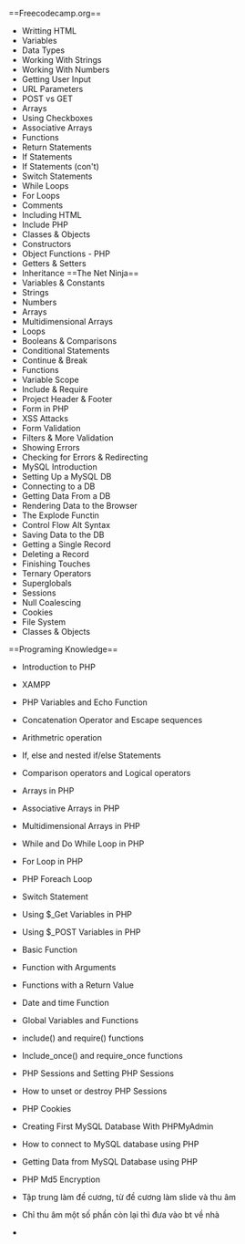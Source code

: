 ==Freecodecamp.org==
- Writting HTML
- Variables
- Data Types
- Working With Strings
- Working With Numbers
- Getting User Input
- URL Parameters
- POST vs GET
- Arrays
- Using Checkboxes
- Associative Arrays
- Functions
- Return Statements
- If Statements
- If Statements (con't)
- Switch Statements
- While Loops
- For Loops
- Comments
- Including HTML
- Include PHP
- Classes & Objects
- Constructors
- Object Functions - PHP
- Getters & Setters
- Inheritance
==The Net Ninja==
- Variables & Constants
- Strings
- Numbers
- Arrays
- Multidimensional Arrays
- Loops
- Booleans & Comparisons
- Conditional Statements
- Continue & Break
- Functions
- Variable Scope
- Include & Require
- Project Header & Footer
- Form in PHP
- XSS Attacks
- Form Validation
- Filters & More Validation
- Showing Errors
- Checking for Errors & Redirecting
- MySQL Introduction
- Setting Up a MySQL DB
- Connecting to a DB
- Getting Data From a DB
- Rendering Data to the Browser
- The Explode Functin
- Control Flow Alt Syntax
- Saving Data to the DB
- Getting a Single Record
- Deleting a Record
- Finishing Touches
- Ternary Operators
- Superglobals
- Sessions
- Null Coalescing
- Cookies
- File System
- Classes & Objects

==Programing Knowledge==
- Introduction to PHP
- XAMPP
- PHP Variables and Echo Function
- Concatenation Operator and Escape sequences
- Arithmetric operation
- If, else and nested if/else Statements
- Comparison operators and Logical operators
- Arrays in PHP
- Associative Arrays in PHP
- Multidimensional Arrays in PHP
- While and Do While Loop in PHP
- For Loop in PHP
- PHP Foreach Loop
- Switch Statement
- Using $_Get Variables in PHP
- Using $_POST Variables in PHP
- Basic Function
- Function with Arguments
- Functions with a Return Value
- Date and time Function
- Global Variables and Functions
- include() and require() functions
- Include_once() and require_once functions
- PHP Sessions and Setting PHP Sessions
- How to unset or destroy PHP Sessions
- PHP Cookies
- Creating First MySQL Database With PHPMyAdmin
- How to connect to MySQL database using PHP
- Getting Data from MySQL Database using PHP
- PHP Md5 Encryption


- Tập trung làm đề cương, từ đề cương làm slide và thu âm
- Chỉ thu âm một số phần còn lại thì đưa vào bt về nhà
- 